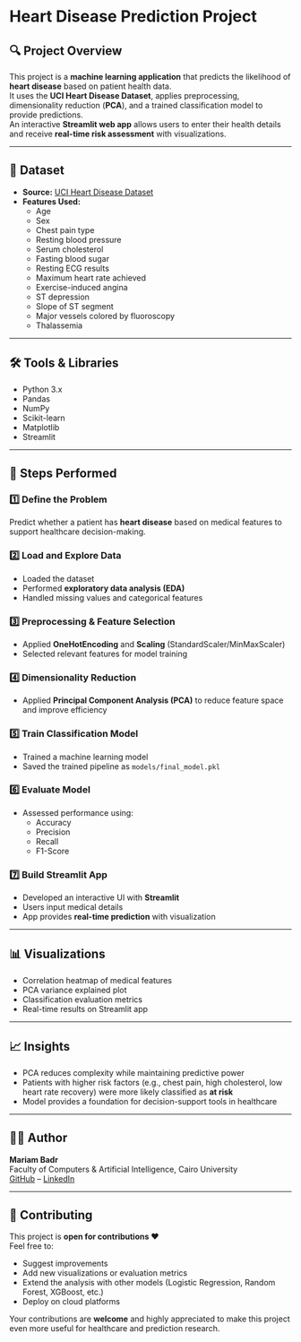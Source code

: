 #  Heart Disease Prediction Project

## 🔍 Project Overview
This project is a **machine learning application** that predicts the likelihood of **heart disease** based on patient health data.  
It uses the **UCI Heart Disease Dataset**, applies preprocessing, dimensionality reduction (**PCA**), and a trained classification model to provide predictions.  
An interactive **Streamlit web app** allows users to enter their health details and receive **real-time risk assessment** with visualizations.

---

## 📂 Dataset
- **Source:** [UCI Heart Disease Dataset](https://archive.ics.uci.edu/dataset/45/heart+disease)  
- **Features Used:**
  - Age  
  - Sex  
  - Chest pain type  
  - Resting blood pressure  
  - Serum cholesterol  
  - Fasting blood sugar  
  - Resting ECG results  
  - Maximum heart rate achieved  
  - Exercise-induced angina  
  - ST depression  
  - Slope of ST segment  
  - Major vessels colored by fluoroscopy  
  - Thalassemia  

---

## 🛠️ Tools & Libraries
- Python 3.x  
- Pandas  
- NumPy  
- Scikit-learn  
- Matplotlib  
- Streamlit  

---

## 🚀 Steps Performed

### 1️⃣ Define the Problem
Predict whether a patient has **heart disease** based on medical features to support healthcare decision-making.  

### 2️⃣ Load and Explore Data
- Loaded the dataset  
- Performed **exploratory data analysis (EDA)**  
- Handled missing values and categorical features  

### 3️⃣ Preprocessing & Feature Selection
- Applied **OneHotEncoding** and **Scaling** (StandardScaler/MinMaxScaler)  
- Selected relevant features for model training  

### 4️⃣ Dimensionality Reduction
- Applied **Principal Component Analysis (PCA)** to reduce feature space and improve efficiency  

### 5️⃣ Train Classification Model
- Trained a machine learning model  
- Saved the trained pipeline as `models/final_model.pkl`  

### 6️⃣ Evaluate Model
- Assessed performance using:  
  - Accuracy  
  - Precision  
  - Recall  
  - F1-Score  

### 7️⃣ Build Streamlit App
- Developed an interactive UI with **Streamlit**  
- Users input medical details  
- App provides **real-time prediction** with visualization  

---

## 📊 Visualizations
- Correlation heatmap of medical features  
- PCA variance explained plot  
- Classification evaluation metrics  
- Real-time results on Streamlit app  

---

## 📈 Insights
- PCA reduces complexity while maintaining predictive power  
- Patients with higher risk factors (e.g., chest pain, high cholesterol, low heart rate recovery) were more likely classified as **at risk**  
- Model provides a foundation for decision-support tools in healthcare  

---

## 👩‍💻 Author

**Mariam Badr**  
Faculty of Computers & Artificial Intelligence, Cairo University  
[GitHub](https://github.com/Mariam-Badr-MB) – [LinkedIn](https://www.linkedin.com/)  

---

## 🤝 Contributing
This project is **open for contributions ❤️**    
Feel free to:  
- Suggest improvements  
- Add new visualizations or evaluation metrics  
- Extend the analysis with other models (Logistic Regression, Random Forest, XGBoost, etc.)  
- Deploy on cloud platforms  

Your contributions are **welcome** and highly appreciated to make this project even more useful for healthcare and prediction research.  
